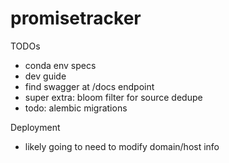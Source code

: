 # promisetracker

TODOs
- conda env specs
- dev guide
- find swagger at /docs endpoint
- super extra: bloom filter for source dedupe
- todo: alembic migrations

Deployment
- likely going to need to modify domain/host info